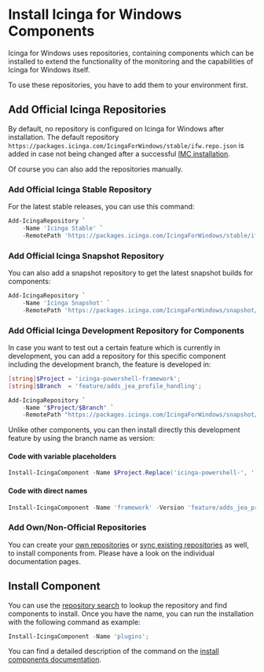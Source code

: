 # Install Icinga for Windows Components

Icinga for Windows uses repositories, containing components which can be installed to extend the functionality of the monitoring and the capabilities of Icinga for Windows itself.

To use these repositories, you have to add them to your environment first.

## Add Official Icinga Repositories

By default, no repository is configured on Icinga for Windows after installation. The default repository `https://packages.icinga.com/IcingaForWindows/stable/ifw.repo.json` is added in case not being changed after a successful [IMC installation](03-Installation-with-IMC.md).

Of course you can also add the repositories manually.

### Add Official Icinga Stable Repository

For the latest stable releases, you can use this command:

```powershell
Add-IcingaRepository `
    -Name 'Icinga Stable' `
    -RemotePath 'https://packages.icinga.com/IcingaForWindows/stable/ifw.repo.json';
```

### Add Official Icinga Snapshot Repository

You can also add a snapshot repository to get the latest snapshot builds for components:

```powershell
Add-IcingaRepository `
    -Name 'Icinga Snapshot' `
    -RemotePath 'https://packages.icinga.com/IcingaForWindows/snapshot/ifw.repo.json';
```

### Add Official Icinga Development Repository for Components

In case you want to test out a certain feature which is currently in development, you can add a repository for this specific component including the development branch, the feature is developed in:

```powershell
[string]$Project = 'icinga-powershell-framework';
[string]$Branch  = 'feature/adds_jea_profile_handling';

Add-IcingaRepository `
    -Name "$Project/$Branch" `
    -RemotePath "https://packages.icinga.com/IcingaForWindows/snapshot/$Project/$Branch/ifw.repo.json";
```

Unlike other components, you can then install directly this development feature by using the branch name as version:

#### Code with variable placeholders

```powershell
Install-IcingaComponent -Name $Project.Replace('icinga-powershell-', '') -Version $Branch -Snapshot -Force;
```

#### Code with direct names


```powershell
Install-IcingaComponent -Name 'framework' -Version 'feature/adds_jea_profile_handling' -Snapshot -Force;
```

### Add Own/Non-Official Repositories

You can create your [own repositories](../120-Repository-Manager/07-Create-Own-Repositories.md) or [sync existing repositories](../120-Repository-Manager/02-Sync-Repositories.md) as well, to install components from. Please have a look on the individual documentation pages.

## Install Component

You can use the [repository search](../120-Repository-Manager/04-Search-Repository.md) to lookup the repository and find components to install. Once you have the name, you can run the installation with the following command as example:

```powershell
Install-IcingaComponent -Name 'plugins';
```

You can find a detailed description of the command on the [install components documentation](../120-Repository-Manager/05-Install-Components.md).
